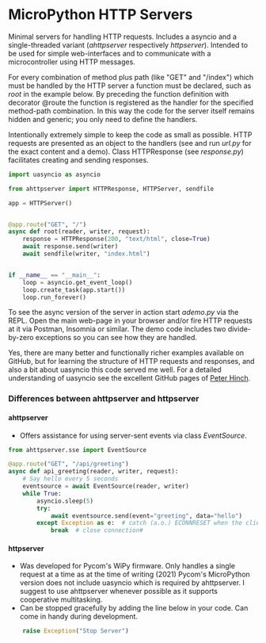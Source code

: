 # MicroPython HTTP Servers

Minimal servers for handling HTTP requests. Includes a asyncio and a single-threaded variant (*ahttpserver* respectively *httpserver*). Intended to be used for simple web-interfaces and to communicate with a microcontroller using HTTP messages.

For every combination of method plus path (like "GET" and "/index") which must be handled by the HTTP server a function must be declared, such as *root* in the example below. By preceding the function definition with decorator @route the function is registered as the handler for the specified method-path combination. In this way the code for the server itself remains hidden and generic; you only need to define the handlers.

Intentionally extremely simple to keep the code as small as possible. HTTP requests are presented as an object to the handlers (see and run *url.py* for the exact content and a demo). Class HTTPResponse (see *response.py*) facilitates creating and sending responses.

``` Python
import uasyncio as asyncio

from ahttpserver import HTTPResponse, HTTPServer, sendfile

app = HTTPServer()


@app.route("GET", "/")
async def root(reader, writer, request):
    response = HTTPResponse(200, "text/html", close=True)
    await response.send(writer)
    await sendfile(writer, "index.html")


if __name__ == "__main__":
    loop = asyncio.get_event_loop()
    loop.create_task(app.start())
    loop.run_forever()
```
To see the async version of the server in action start *ademo.py* via the REPL. Open the main web-page in your browser and/or fire HTTP requests at it via Postman, Insomnia or similar. The demo code includes two divide-by-zero exceptions so you can see how they are handled.

Yes, there are many better and functionally richer examples available on GitHub, but for learning the structure of HTTP requests and responses, and also a bit about uasyncio this code served me well. For a detailed understanding of uasyncio see the excellent GitHub pages of [Peter Hinch](https://github.com/peterhinch/micropython-async/blob/master/v3/docs/TUTORIAL.md).

### Differences between ahttpserver and httpserver
#### ahttpserver
- Offers assistance for using server-sent events via class *EventSource*.
``` Python
from ahttpserver.sse import EventSource

@app.route("GET", "/api/greeting")
async def api_greeting(reader, writer, request):
    # Say hello every 5 seconds
    eventsource = await EventSource(reader, writer)
    while True:
        asyncio.sleep(5)
        try:
            await eventsource.send(event="greeting", data="hello")
        except Exception as e:  # catch (a.o.) ECONNRESET when the client has disappeared
            break  # close connection#
```
#### httpserver
- Was developed for Pycom's WiPy firmware. Only handles a single request at a time as at the time of writing (2021) Pycom's MicroPython version does not include uasyncio which is required by ahttpserver. I suggest to use ahttpserver whenever possible as it supports cooperative multitasking.
- Can be stopped gracefully by adding the line below in your code. Can come in handy during development.
``` Python
    raise Exception("Stop Server")
```

